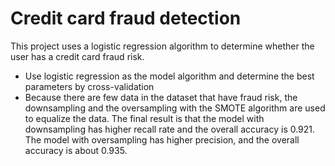# Credit card fraud detection
This project uses a logistic regression algorithm to determine whether the user has a credit card fraud risk.
- Use logistic regression as the model algorithm and determine the best parameters by cross-validation
- Because there are few data in the dataset that have fraud risk, the downsampling and the oversampling with the SMOTE algorithm   are used to equalize the data. The final result is that the model with downsampling has higher recall rate and the overall accuracy is 0.921. The model with oversampling has higher precision, and the overall accuracy is about 0.935.
